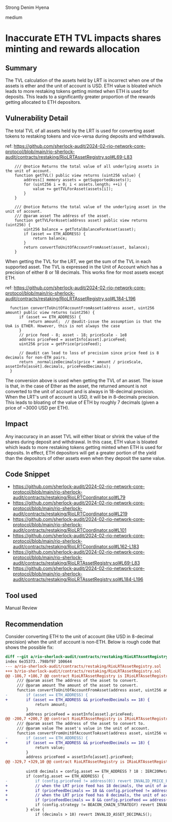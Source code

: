 Strong Denim Hyena

medium

# Inaccurate ETH TVL impacts shares minting and rewards allocation

## Summary
The TVL calculation of the assets held by LRT is incorrect when one of the assets is ether and the unit of account is USD. ETH value is bloated which leads to more restaking tokens getting minted when ETH is used for deposits. This leads to a significantly greater proportion of the rewards getting allocated to ETH depositors.

## Vulnerability Detail
The total TVL of all assets held by the LRT is used for converting asset tokens to restaking tokens and vice-versa during deposits and withdrawals.

ref: https://github.com/sherlock-audit/2024-02-rio-network-core-protocol/blob/main/rio-sherlock-audit/contracts/restaking/RioLRTAssetRegistry.sol#L69-L83
```solidity
    /// @notice Returns the total value of all underlying assets in the unit of account.
    function getTVL() public view returns (uint256 value) {
        address[] memory assets = getSupportedAssets();
        for (uint256 i = 0; i < assets.length; ++i) {
            value += getTVLForAsset(assets[i]);
        }
    }

    /// @notice Returns the total value of the underlying asset in the unit of account.
    /// @param asset The address of the asset.
    function getTVLForAsset(address asset) public view returns (uint256) {
        uint256 balance = getTotalBalanceForAsset(asset);
        if (asset == ETH_ADDRESS) {
            return balance;
        }
        return convertToUnitOfAccountFromAsset(asset, balance);
    }
```

When getting the TVL for the LRT, we get the sum of the TVL in each supported asset. The TVL is expressed in the Unit of Account which has a precision of either 8 or 18 decimals. This works fine for most assets except ETH.

ref: https://github.com/sherlock-audit/2024-02-rio-network-core-protocol/blob/main/rio-sherlock-audit/contracts/restaking/RioLRTAssetRegistry.sol#L184-L196
```solidity
  function convertToUnitOfAccountFromAsset(address asset, uint256 amount) public view returns (uint256) {
      if (asset == ETH_ADDRESS) {
          return amount;  // @audit-issue the assumption is that the UoA is ETHER. However, this is not always the case
      }
      // price feed - 8; asset - 18; priceScale - 1e8
      address priceFeed = assetInfo[asset].priceFeed;
      uint256 price = getPrice(priceFeed);

      // @audit can lead to loss of precision since price feed is 8 decimals for non-ETH pairs.
      return _normalizeDecimals(price * amount / priceScale, assetInfo[asset].decimals, priceFeedDecimals);
  }
```

The conversion above is used when getting the TVL of an asset. The issue is that, in the case of Ether as the asset, the returned amount is not converted to the unit of account and is always in 18-decimal precision. When the LRT's unit of account is USD, it will be in 8-decimals precision. This leads to bloating of the value of ETH by roughly 7 decimals (given a price of ~3000 USD per ETH). 

## Impact
 Any inaccuracy in an asset TVL will either bloat or shrink the value of the shares during deposit and withdrawal. In this case, ETH value is bloated which leads to more restaking tokens getting minted when ETH is used for deposits. In effect, ETH depositors will get a greater portion of the yield than the depositors of other assets even when they deposit the same value.

## Code Snippet
- https://github.com/sherlock-audit/2024-02-rio-network-core-protocol/blob/main/rio-sherlock-audit/contracts/restaking/RioLRTCoordinator.sol#L79
- https://github.com/sherlock-audit/2024-02-rio-network-core-protocol/blob/main/rio-sherlock-audit/contracts/restaking/RioLRTCoordinator.sol#L219
- https://github.com/sherlock-audit/2024-02-rio-network-core-protocol/blob/main/rio-sherlock-audit/contracts/restaking/RioLRTCoordinator.sol#L101
- https://github.com/sherlock-audit/2024-02-rio-network-core-protocol/blob/main/rio-sherlock-audit/contracts/restaking/RioLRTCoordinator.sol#L162-L183
- https://github.com/sherlock-audit/2024-02-rio-network-core-protocol/blob/main/rio-sherlock-audit/contracts/restaking/RioLRTAssetRegistry.sol#L69-L83
- https://github.com/sherlock-audit/2024-02-rio-network-core-protocol/blob/main/rio-sherlock-audit/contracts/restaking/RioLRTAssetRegistry.sol#L184-L196

## Tool used
Manual Review

## Recommendation
Consider converting ETH to the unit of account (like USD in 8-decimal precision) when the unit of account is non-ETH. Below is rough code that shows the possible fix:

```diff
diff --git a/rio-sherlock-audit/contracts/restaking/RioLRTAssetRegistry.sol b/rio-sherlock-audit/contracts/restaking/RioLRTAssetRegistry.sol
index 6e35373..798bf97 100644
--- a/rio-sherlock-audit/contracts/restaking/RioLRTAssetRegistry.sol
+++ b/rio-sherlock-audit/contracts/restaking/RioLRTAssetRegistry.sol
@@ -186,7 +186,7 @@ contract RioLRTAssetRegistry is IRioLRTAssetRegistry, OwnableUpgradeable, UUPSUp
     /// @param asset The address of the asset to convert.
     /// @param amount The amount of the asset to convert.
     function convertToUnitOfAccountFromAsset(address asset, uint256 amount) public view returns (uint256) {
-        if (asset == ETH_ADDRESS) {
+        if (asset == ETH_ADDRESS && priceFeedDecimals == 18) {
             return amount;
         }
         address priceFeed = assetInfo[asset].priceFeed;
@@ -200,7 +200,7 @@ contract RioLRTAssetRegistry is IRioLRTAssetRegistry, OwnableUpgradeable, UUPSUp
     /// @param asset The address of the asset to convert to.
     /// @param value The asset's value in the unit of account.
     function convertFromUnitOfAccountToAsset(address asset, uint256 value) public view returns (uint256) {
-        if (asset == ETH_ADDRESS) {
+        if (asset == ETH_ADDRESS && priceFeedDecimals == 18) {
             return value;
         }
         address priceFeed = assetInfo[asset].priceFeed;
@@ -329,7 +329,10 @@ contract RioLRTAssetRegistry is IRioLRTAssetRegistry, OwnableUpgradeable, UUPSUp
 
         uint8 decimals = config.asset == ETH_ADDRESS ? 18 : IERC20Metadata(config.asset).decimals();
         if (config.asset == ETH_ADDRESS) {
-            if (config.priceFeed != address(0)) revert INVALID_PRICE_FEED();
+            // when the LRT price feed has 18 decimals, the unit of account is ETH and no asset price feed has to be set
+            if (priceFeedDecimals == 18 && config.priceFeed != address(0)) revert INVALID_PRICE_FEED();
+            // when the LRT price feed has 8 decimals, the unit of account is USD and an asset price feed has to be set
+            if (priceFeedDecimals == 8 && config.priceFeed == address(0)) revert INVALID_PRICE_FEED();
             if (config.strategy != BEACON_CHAIN_STRATEGY) revert INVALID_STRATEGY();
         } else {
             if (decimals > 18) revert INVALID_ASSET_DECIMALS();
```
